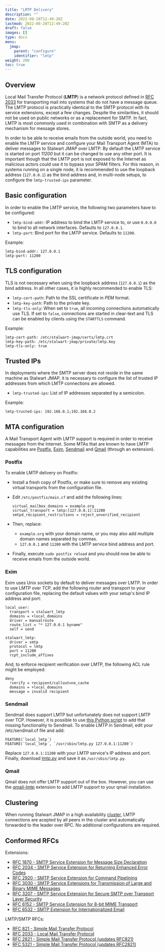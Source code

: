 ```yaml
---
title: "LMTP Delivery"
description: ""
date: 2022-08-28T12:49:20Z
lastmod: 2022-08-28T12:49:20Z
draft: false
images: []
type: docs
menu:
  jmap:
    parent: "configure"
    identifier: "lmtp"
weight: 200
toc: true
---
```


## Overview

Local Mail Transfer Protocol (__LMTP__) is a network protocol defined in [RFC 2033](https://datatracker.ietf.org/doc/html/rfc2033) for transporting 
mail into systems that do not have a message queue. The LMTP protocol is practically identical to the SMTP protocol with its service extensions, 
except a few changes. Despite the similarities, it should not be used on public networks or as a replacement for SMTP. In fact, LMTP is most commonly 
used in combination with SMTP as a delivery mechanism for message stores.

In order to be able to receive emails from the outside world, you need to enable the LMTP service and configure your Mail Transport Agent (MTA)
to deliver messages to Stalwart JMAP over LMTP. By default the LMTP service is started on port *11200* but it can be changed to use any other port.
It is important though that the LMTP port is not exposed to the Internet as malicious actors could use it to bypass your SPAM filters. For this reason, 
in systems running on a single node, it is recommended to use the loopback address (``127.0.0.1``) as the bind address and, in multi-node setups, to configure 
the `lmtp-trusted-ips` parameter.

## Basic configuration

In order to enable the LMTP service, the following two parameters have to be configured:

- ``lmtp-bind-addr``: IP address to bind the LMTP service to, or use `0.0.0.0` to bind to all network interfaces. Defaults to ``127.0.0.1``.
- ``lmtp-port``: Bind port for the LMTP service. Defaults to ``11200``.

Example: 

```
lmtp-bind-addr: 127.0.0.1
lmtp-port: 11200
```

## TLS configuration

TLS is not necessary when using the loopback address (``127.0.0.1``) as the bind address. In all other cases, it is highly
recommended to enable TLS:

- ``lmtp-cert-path``: Path to the SSL certificate in *PEM* format.
- ``lmtp-key-path``: Path to the private key.
- ``lmtp-tls-only``: When set to `true`, all incoming connections automatically use TLS. If set to `false`, connections are
  started in clear-text and TLS can be enabled by clients using the `STARTTLS` command. 

Example:

```
lmtp-cert-path: /etc/stalwart-jmap/certs/lmtp.crt
lmtp-key-path: /etc/stalwart-jmap/private/lmtp.key
lmtp-tls-only: true
```

## Trusted IPs

In deployments where the SMTP server does not reside in the same machine as Stalwart JMAP, it is necessary to configure
the list of trusted IP addresses from which LMTP connections are allowed.

- ``lmtp-trusted-ips``: List of IP addresses separated by a semicolon.

Example:

``
lmtp-trusted-ips: 192.168.0.1;192.168.0.2
``

## MTA configuration

A Mail Transport Agent with LMTP support is required in order to receive messages from the Internet. Some MTAs that are known
to have LMTP capabilities are [Postfix](https://www.postfix.org/), [Exim](https://www.exim.org/), [Sendmail](https://www.sendmail.org/) 
and [Qmail](https://cr.yp.to/qmail.html) (through an extension).

### Postfix

To enable LMTP delivery on Postfix:

- Install a fresh copy of Postfix, or make sure to remove any existing virtual transports from the configuration file.
- Edit ``/etc/postfix/main.cf`` and add the following lines:

  ```
  virtual_mailbox_domains = example.org
  virtual_transport = lmtp:[127.0.0.1]:11200
  smtpd_recipient_restrictions = reject_unverified_recipient
  ```

- Then, replace:
  - ``example.org`` with your domain name, or you may also add multiple domain names separated by commas.
  - ``127.0.0.1`` and ``11200`` with the LMTP service bind address and port.
- Finally, execute ``sudo postfix reload`` and you should now be able to receive emails from the outside world.

### Exim

Exim uses Unix sockets by default to deliver messages over LMTP. In order to use LMTP over TCP, add
the following router and transport to your configuration file, replacing the default values with 
your setup's bind IP address and port:

```
local_user:
  transport = stalwart_lmtp
  domains = +local_domains
  driver = manualroute
  route_list = "* 127.0.0.1 byname"
  self = send

stalwart_lmtp:
  driver = smtp
  protocol = lmtp
  port = 11200
  rcpt_include_affixes
```

And, to enforce recipient verification over LMTP, the following ACL rule might be employed:

```
deny
  !verify = recipient/callout=no_cache  
  domains = +local_domains
  message = invalid recipient
```

### Sendmail

Sendmail does support LMTP but unfortunately does not support LMTP over TCP. However, it is possible
to use [this Python script](https://fossies.org/linux/mailman/contrib/qmail-lmtp) to add that missing functionality to Sendmail.
To enable LMTP in Sendmail, edit your /etc/sendmail.cf file and add:

```
FEATURE(`local_lmtp´)
FEATURE(`local_lmtp´, `/usr/sbin/lmtp.py 127.0.0.1:11200´)
```

Replace ``127.0.0.1:11200`` with your LMTP service's IP address and port. Finally, download [lmtp.py](https://fossies.org/linux/mailman/contrib/qmail-lmtp)
and save it as ``/usr/sbin/lmtp.py``.

### Qmail

Qmail does not offer LMTP support out of the box. However, you can use the [qmail-lmtp](https://fossies.org/linux/mailman/contrib/qmail-lmtp)
extension to add LMTP support to your qmail installation.

## Clustering

When running Stalwart JMAP in a high availability [cluster](/jmap/cluster/), LMTP connections are acepted by all
peers in the cluster and automatically forwarded to the leader over RPC. No additional configurations are required.

## Conformed RFCs

Extensions:

- [RFC 1870 - SMTP Service Extension for Message Size Declaration](https://www.rfc-editor.org/rfc/rfc1870)
- [RFC 2034 - SMTP Service Extension for Returning Enhanced Error Codes](https://www.rfc-editor.org/rfc/rfc2034)
- [RFC 2920 - SMTP Service Extension for Command Pipelining](https://www.rfc-editor.org/rfc/rfc2920)
- [RFC 3030 - SMTP Service Extensions for Transmission of Large and Binary MIME Messages](https://www.rfc-editor.org/rfc/rfc3030)
- [RFC 3207 - SMTP Service Extension for Secure SMTP over Transport Layer Security](https://www.rfc-editor.org/rfc/rfc3207)
- [RFC 6152 - SMTP Service Extension for 8-bit MIME Transport](https://www.rfc-editor.org/rfc/rfc6152)
- [RFC 6532 - SMTP Extension for Internationalized Email](https://www.rfc-editor.org/rfc/rfc6531)

LMTP/SMTP RFCs:

- [RFC 821 - Simple Mail Transfer Protocol](https://www.rfc-editor.org/rfc/rfc821)
- [RFC 2033 - Local Mail Transfer Protocol](https://www.rfc-editor.org/rfc/rfc2033)
- [RFC 2821 - Simple Mail Transfer Protocol (updates RFC821)](https://www.rfc-editor.org/rfc/rfc2821)
- [RFC 5321 - Simple Mail Transfer Protocol (updates RFC2821)](https://www.rfc-editor.org/rfc/rfc5321)

